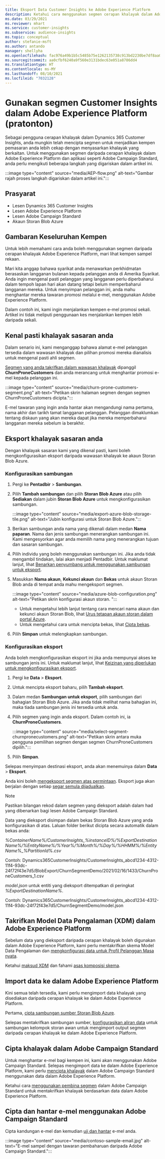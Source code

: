 ```yaml
---
title: Eksport Data Customer Insights ke Adobe Experience Platform
description: Ketahui cara menggunakan segmen cerapan khalayak dalam Adobe Experience Platform.
ms.date: 03/29/2021
ms.reviewer: mhart
ms.service: customer-insights
ms.subservice: audience-insights
ms.topic: conceptual
author: stefanie-msft
ms.author: antando
manager: shellyha
ms.openlocfilehash: fac976a49b1b5c5485b75e1262135738c913bd2230be7df8aa0ec12c59734053
ms.sourcegitcommit: aa0cfbf6240a9f560e3131bdec63e051a8786dd4
ms.translationtype: HT
ms.contentlocale: ms-MY
ms.lasthandoff: 08/10/2021
ms.locfileid: "7032128"
---
```

# <a name="use-customer-insights-segments-in-adobe-experience-platform-preview"></a>Gunakan segmen Customer Insights dalam Adobe Experience Platform (pratonton)

Sebagai pengguna cerapan khalayak dalam Dynamics 365 Customer Insights, anda mungkin telah mencipta segmen untuk menjadikan kempen pemasaran anda lebih cekap dengan menyasarkan khalayak yang berkaitan. Untuk menggunakan segmen daripada cerapan khalayak dalam Adobe Experience Platform dan aplikasi seperti Adobe Campaign Standard, anda perlu mengikuti beberapa langkah yang digariskan dalam artikel ini.

:::image type="content" source="media/AEP-flow.png" alt-text="Gambar rajah proses langkah digariskan dalam artikel ini.":::

## <a name="prerequisites"></a>Prasyarat

-   Lesen Dynamics 365 Customer Insights
-   Lesen Adobe Experience Platform
-   Lesen Adobe Campaign Standard
-   Akaun Storan Blob Azure

## <a name="campaign-overview"></a>Gambaran Keseluruhan Kempen

Untuk lebih memahami cara anda boleh menggunakan segmen daripada cerapan khalayak Adobe Experience Platform, mari lihat kempen sampel rekaan.

Mari kita anggap bahawa syarikat anda menawarkan perkhidmatan berasaskan langganan bulanan kepada pelanggan anda di Amerika Syarikat. Anda ingin mengenal pasti pelanggan yang langganan perlu diperbaharui dalam tempoh lapan hari akan datang tetapi belum memperbaharui langganan mereka. Untuk menyimpan pelanggan ini, anda mahu menghantar mereka tawaran promosi melalui e-mel, menggunakan Adobe Experience Platform.

Dalam contoh ini, kami ingin menjalankan kempen e-mel promosi sekali. Artikel ini tidak meliputi penggunaan kes menjalankan kempen lebih daripada sekali.

## <a name="identify-your-target-audience"></a>Kenal pasti khalayak sasaran anda

Dalam senario ini, kami menganggap bahawa alamat e-mel pelanggan tersedia dalam wawasan khalayak dan pilihan promosi mereka dianalisis untuk mengenal pasti ahli segmen.

[Segmen yang anda takrifkan dalam wawasan khalayak](segments.md) dipanggil **ChurnProneCustomers** dan anda merancang untuk menghantar promosi e-mel kepada pelanggan ini.

:::image type="content" source="media/churn-prone-customers-segment.png" alt-text="Petikan skrin halaman segmen dengan segmen ChurnProneCustomers dicipta.":::

E-mel tawaran yang ingin anda hantar akan mengandungi nama pertama, nama akhir dan tarikh tamat langganan pelanggan. Pelanggan dimaklumkan tentang diskaun yang akan mereka dapat jika mereka memperbaharui langganan mereka sebelum ia berakhir.

## <a name="export-your-target-audience"></a>Eksport khalayak sasaran anda

Dengan khalayak sasaran kami yang dikenal pasti, kami boleh mengkonfigurasikan eksport daripada wawasan khalayak ke akaun Storan Blob Azure.

### <a name="configure-a-connection"></a>Konfigurasikan sambungan

1. Pergi ke **Pentadbir** > **Sambungan**.

1. Pilih **Tambah sambungan** dan pilih **Storan Blob Azure** atau pilih **Sediakan** dalam jubin **Storan Blob Azure** untuk mengkonfigurasikan sambungan.

   :::image type="content" source="media/export-azure-blob-storage-tile.png" alt-text="Jubin konfigurasi untuk Storan Blob Azure."::: 

1. Berikan sambungan anda nama yang dikenali dalam medan **Nama paparan**. Nama dan jenis sambungan menerangkan sambungan ini. Kami mengesyorkan agar anda memilih nama yang menerangkan tujuan dan sasaran sambungan.

1. Pilih individu yang boleh menggunakan sambungan ini. Jika anda tidak mengambil tindakan, lalai akan menjadi Pentadbir. Untuk maklumat lanjut, lihat [Benarkan penyumbang untuk menggunakan sambungan untuk eksport](connections.md#allow-contributors-to-use-a-connection-for-exports).

1. Masukkan **Nama akaun**, **Kekunci akaun** dan **Bekas** untuk akaun Storan Blob anda di tempat anda mahu mengeksport segmen.  
      
   :::image type="content" source="media/azure-blob-configuration.png" alt-text="Petikan skrin konfigurasi akaun storan. "::: 
   
    - Untuk mengetahui lebih lanjut tentang cara mencari nama akaun dan kekunci akaun Storan Blob, lihat [Urus tetapan akaun storan dalam portal Azure](/azure/storage/common/storage-account-manage).
    - Untuk mengetahui cara untuk mencipta bekas, lihat [Cipta bekas](/azure/storage/blobs/storage-quickstart-blobs-portal#create-a-container).

1. Pilih **Simpan** untuk melengkapkan sambungan. 

### <a name="configure-an-export"></a>Konfigurasikan eksport

Anda boleh mengkonfigurasikan eksport ini jika anda mempunyai akses ke sambungan jenis ini. Untuk maklumat lanjut, lihat [Keizinan yang diperlukan untuk mengkonfigurasikan eksport](export-destinations.md#set-up-a-new-export).

1. Pergi ke **Data** > **Eksport**.

1. Untuk mencipta eksport baharu, pilih **Tambah eksport**.

1. Dalam medan **Sambungan untuk eksport**, pilih sambungan dari bahagian Storan Blob Azure. Jika anda tidak melihat nama bahagian ini, maka tiada sambungan jenis ini tersedia untuk anda.

1. Pilih segmen yang ingin anda eksport. Dalam contoh ini, ia **ChurnProneCustomers**.

   :::image type="content" source="media/select-segment-churnpronecustomers.png" alt-text="Petikan skrin antara muka pengguna pemilihan segmen dengan segmen ChurnProneCustomers dipilih.":::

1. Pilih **Simpan**.

Selepas menyimpan destinasi eksport, anda akan menemuinya dalam **Data** > **Eksport**.

Anda kini boleh [mengeksport segmen atas permintaan](export-destinations.md#run-exports-on-demand). Eksport juga akan berjalan dengan setiap [segar semula dijadualkan](system.md).

> [!NOTE]
> Pastikan bilangan rekod dalam segmen yang dieksport adalah dalam had yang dibenarkan bagi lesen Adobe Campaign Standard.

Data yang dieksport disimpan dalam bekas Storan Blob Azure yang anda konfigurasikan di atas. Laluan folder berikut dicipta secara automatik dalam bekas anda:

*%ContainerName%/CustomerInsights_%instanceID%/%ExportDestinationName%/%EntityName%/%Year%/%Month%/%Day%/%HHMM%/%EntityName%_%PartitionId%.csv*

Contoh: Dynamics365CustomerInsights/CustomerInsights_abcd1234-4312-11f4-93dc-24f72f43e7d5/BlobExport/ChurnSegmentDemo/2021/02/16/1433/ChurnProneCustomers_1.csv

*model.json* untuk entiti yang dieksport ditempatkan di peringkat *%ExportDestinationName%*.

Contoh: Dynamics365CustomerInsights/CustomerInsights_abcd1234-4312-11f4-93dc-24f72f43e7d5/ChurnSegmentDemo/model.json

## <a name="define-experience-data-model-xdm-in-adobe-experience-platform"></a>Takrifkan Model Data Pengalaman (XDM) dalam Adobe Experience Platform

Sebelum data yang dieksport daripada cerapan khalayak boleh digunakan dalam Adobe Experience Platform, kami perlu mentakrifkan skema Model Data Pengalaman dan [mengkonfigurasi data untuk Profil Pelanggan Masa nyata](https://experienceleague.adobe.com/docs/experience-platform/profile/tutorials/dataset-configuration.html#tutorials).

Ketahui [maksud XDM](https://experienceleague.adobe.com/docs/experience-platform/xdm/home.html) dan fahami [asas komposisi skema](https://experienceleague.adobe.com/docs/experience-platform/xdm/schema/composition.html#schema).

## <a name="import-data-into-adobe-experience-platform"></a>Import data ke dalam Adobe Experience Platform

Kini semua telah tersedia, kami perlu mengimport data khalayak yang disediakan daripada cerapan khalayak ke dalam Adobe Experience Platform.

Pertama, [cipta sambungan sumber Storan Blob Azure](https://experienceleague.adobe.com/docs/experience-platform/sources/ui-tutorials/create/cloud-storage/blob.html#getting-started).    

Selepas mentakrifkan sambungan sumber, [konfigurasikan aliran data](https://experienceleague.adobe.com/docs/experience-platform/sources/ui-tutorials/dataflow/cloud-storage.html#ui-tutorials) untuk sambungan kelompok storan awan untuk mengimport output segmen daripada cerapan khalayak ke dalam Adobe Experience Platform.

## <a name="create-an-audience-in-adobe-campaign-standard"></a>Cipta khalayak dalam Adobe Campaign Standard

Untuk menghantar e-mel bagi kempen ini, kami akan menggunakan Adobe Campaign Standard. Selepas mengimport data ke dalam Adobe Experience Platform, kami perlu [mencipta khalayak](https://experienceleague.adobe.com/docs/campaign-standard/using/profiles-and-audiences/get-started-profiles-and-audiences.html#permission) dalam Adobe Campaign Standard menggunakan data dalam Adobe Experience Platform.


Ketahui cara [menggunakan pembina segmen](https://experienceleague.adobe.com/docs/campaign-standard/using/integrating-with-adobe-cloud/adobe-experience-platform/audience-destinations/aep-using-segment-builder.html) dalam Adobe Campaign Standard untuk mentakrifkan khalayak berdasarkan data dalam Adobe Experience Platform.

## <a name="create-and-send-the-email-using-adobe-campaign-standard"></a>Cipta dan hantar e-mel menggunakan Adobe Campaign Standard

Cipta kandungan e-mel dan kemudian [uji dan hantar](https://experienceleague.adobe.com/docs/campaign-standard/using/testing-and-sending/get-started-sending-messages.html#preparing-and-testing-messages) e-mel anda.

:::image type="content" source="media/contoso-sample-email.jpg" alt-text="E-mel sampel dengan tawaran pembaharuan daripada Adobe Campaign Standard.":::
